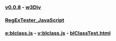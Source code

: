 ### [v0.0.8](https://github.com/littleflute/JavaScript/edit/master/README.md) - [w3Div](https://www.w3schools.com/html/tryit.asp?filename=tryhtml_default)
### [RegExTester_JavaScript](RegExTester_JavaScript)
### [e:blclass.js](https://github.com/littleflute/JavaScript/edit/master/blclass.js) - [v:blclass.js](blclass.js) - [blClassTest.html](blClassTest.html)

